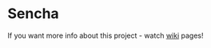 # Sencha

If you want more info about this project - watch [wiki](https://github.com/MAIRubyTeam/Sencha/wiki) pages!
